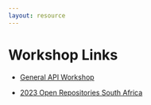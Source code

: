 ```yaml
---
layout: resource
---
```


# Workshop Links

- [General API Workshop](../workshop/general-workshop.html)

- [2023 Open Repositories South Africa](../workshop/schedule-open-repositories.html)